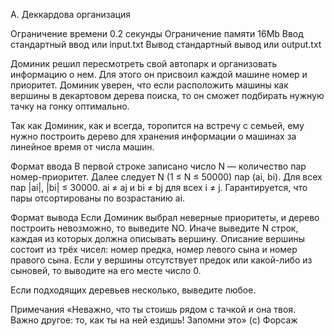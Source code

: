 A. Деккардова организация

Ограничение времени	0.2 секунды
Ограничение памяти	16Mb
Ввод	стандартный ввод или input.txt
Вывод	стандартный вывод или output.txt

Доминик решил пересмотреть свой автопарк и организовать информацию о нем. Для этого он присвоил каждой машине номер и приоритет. Доминик уверен, что если расположить машины как вершины в декартовом дерева поиска, то он сможет подбирать нужную тачку на гонку оптимально.

Так как Доминик, как и всегда, торопится на встречу с семьей, ему нужно построить дерево для хранения информации о машинах за линейное время от числа машин.

Формат ввода
В первой строке записано число N — количество пар номер-приоритет. Далее следует N (1 ≤ N ≤ 50000) пар (ai, bi). Для всех пар |ai|, |bi| ≤ 30000. ai ≠ aj и bi ≠ bj для всех i ≠ j. Гарантируется, что пары отсортированы по возрастанию ai.

Формат вывода
Если Доминик выбрал неверные приоритеты, и дерево построить невозможно, то выведите NO. Иначе выведите N строк, каждая из которых должна описывать вершину. Описание вершины состоит из трёх чисел: номер предка, номер левого сына и номер правого сына. Если у вершины отсутствует предок или какой-либо из сыновей, то выводите на его месте число 0.

Если подходящих деревьев несколько, выведите любое.

Примечания
«Неважно, что ты стоишь рядом с тачкой и она твоя. Важно другое: то, как ты на ней ездишь! Запомни это» (c) Форсаж